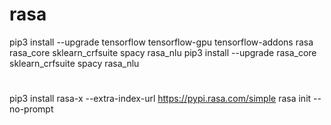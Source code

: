 # rasa
pip3 install --upgrade tensorflow tensorflow-gpu tensorflow-addons rasa rasa_core sklearn_crfsuite spacy rasa_nlu
pip3 install --upgrade rasa_core sklearn_crfsuite spacy rasa_nlu


#
pip3 install rasa-x --extra-index-url https://pypi.rasa.com/simple
rasa init --no-prompt